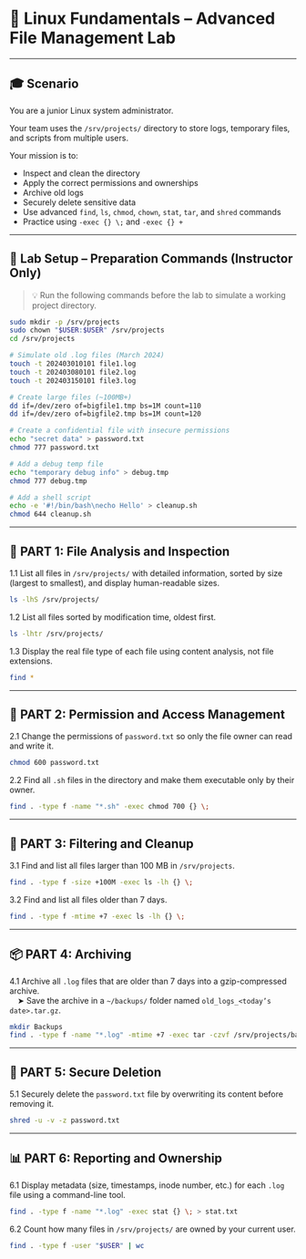 # 🧪 **Linux Fundamentals – Advanced File Management Lab**

---

## 🎓 **Scenario**

You are a junior Linux system administrator.

Your team uses the `/srv/projects/` directory to store logs, temporary files, and scripts from multiple users.

Your mission is to:
- Inspect and clean the directory
- Apply the correct permissions and ownerships
- Archive old logs
- Securely delete sensitive data
- Use advanced `find`, `ls`, `chmod`, `chown`, `stat`, `tar`, and `shred` commands
- Practice using `-exec {} \;` and `-exec {} +`

---

## 🧰 **Lab Setup – Preparation Commands (Instructor Only)**

> 💡 Run the following commands before the lab to simulate a working project directory.

```bash
sudo mkdir -p /srv/projects
sudo chown "$USER:$USER" /srv/projects
cd /srv/projects

# Simulate old .log files (March 2024)
touch -t 202403010101 file1.log
touch -t 202403080101 file2.log
touch -t 202403150101 file3.log

# Create large files (~100MB+)
dd if=/dev/zero of=bigfile1.tmp bs=1M count=110
dd if=/dev/zero of=bigfile2.tmp bs=1M count=120

# Create a confidential file with insecure permissions
echo "secret data" > password.txt
chmod 777 password.txt

# Add a debug temp file
echo "temporary debug info" > debug.tmp
chmod 777 debug.tmp

# Add a shell script
echo -e '#!/bin/bash\necho Hello' > cleanup.sh
chmod 644 cleanup.sh
```

---

## 📂 **PART 1: File Analysis and Inspection**

1.1 List all files in `/srv/projects/` with detailed information, sorted by size (largest to smallest), and display human-readable sizes.

```bash
ls -lhS /srv/projects/
```  

1.2 List all files sorted by modification time, oldest first.

```bash
ls -lhtr /srv/projects/
``` 

1.3 Display the real file type of each file using content analysis, not file extensions.

```bash
find *
``` 

---

## 🔐 **PART 2: Permission and Access Management**

2.1 Change the permissions of `password.txt` so only the file owner can read and write it.  
```bash
chmod 600 password.txt
``` 
2.2 Find all `.sh` files in the directory and make them executable only by their owner.

```bash
find . -type f -name "*.sh" -exec chmod 700 {} \;
```

---

## 🔎 **PART 3: Filtering and Cleanup**

3.1 Find and list all files larger than 100 MB in `/srv/projects`. 

```bash
find . -type f -size +100M -exec ls -lh {} \;
```

3.2 Find and list all files older than 7 days.

```bash
find . -type f -mtime +7 -exec ls -lh {} \;
```

---

## 📦 **PART 4: Archiving**

4.1 Archive all `.log` files that are older than 7 days into a gzip-compressed archive.  
 ➤ Save the archive in a `~/backups/` folder named `old_logs_<today’s date>.tar.gz`.

```bash
mkdir Backups
find . -type f -name "*.log" -mtime +7 -exec tar -czvf /srv/projects/backups/old_logs_$(date +%F).tar.gz {} +
```

---

## 🧹 **PART 5: Secure Deletion**

5.1 Securely delete the `password.txt` file by overwriting its content before removing it.

```bash
shred -u -v -z password.txt
```

---

## 📊 **PART 6: Reporting and Ownership**

6.1 Display metadata (size, timestamps, inode number, etc.) for each `.log` file using a command-line tool.  

```bash
find . -type f -name "*.log" -exec stat {} \; > stat.txt
```

6.2 Count how many files in `/srv/projects/` are owned by your current user.
```bash
find . -type f -user "$USER" | wc 
```

